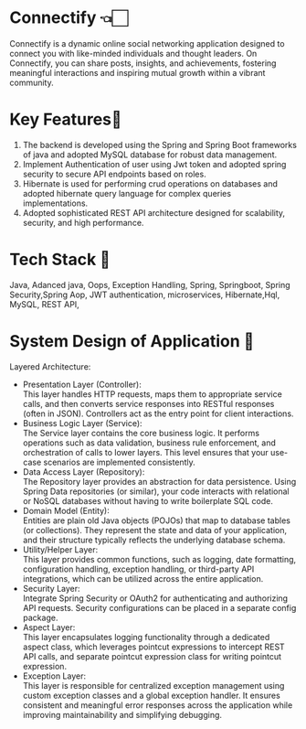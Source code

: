 # Connectify 👈🏻

Connectify is a dynamic online social networking application designed to connect you with like-minded individuals and thought leaders. On Connectify, you can share posts, insights, and achievements, fostering meaningful interactions and inspiring mutual growth within a vibrant community.


# Key Features🚀
1. The backend is developed using the Spring and Spring Boot frameworks of java and adopted MySQL database for robust data management.
2. Implement Authentication of user using Jwt token and adopted spring security to secure API endpoints based on roles.
3. Hibernate is used for performing crud operations on databases and adopted hibernate query language for complex queries
implementations.
4. Adopted sophisticated REST API architecture designed for scalability, security, and high performance.

# Tech Stack 🧰 
 Java, Adanced java, Oops, Exception Handling, Spring, Springboot, Spring Security,Spring Aop, JWT authentication, microservices, Hibernate,Hql, MySQL, REST API, 

  # System Design of Application 📌
 Layered Architecture: </br>
 <ul> <li> Presentation Layer (Controller):</li> 
This layer handles HTTP requests, maps them to appropriate service calls, and then converts service responses into RESTful responses (often in JSON). Controllers act as the entry point for client interactions.
<li>Business Logic Layer (Service): </li>
The Service layer contains the core business logic. It performs operations such as data validation, business rule enforcement, and orchestration of calls to lower layers. This level ensures that your use-case scenarios are implemented consistently.
   <li> Data Access Layer (Repository): </li>
The Repository layer provides an abstraction for data persistence. Using Spring Data repositories (or similar), your code interacts with relational or NoSQL databases without having to write boilerplate SQL code.
   <li>Domain Model (Entity):</li>
Entities are plain old Java objects (POJOs) that map to database tables (or collections). They represent the state and data of your application, and their structure typically reflects the underlying database schema.
  <li>Utility/Helper Layer: </li> 
This layer provides common functions, such as logging, date formatting, configuration handling, exception handling, or third-party API integrations, which can be utilized across the entire application.
  <li> Security Layer: </li>
Integrate Spring Security or OAuth2 for authenticating and authorizing API requests. Security configurations can be placed in a separate config package.
  <li>Aspect Layer:</li> This layer encapsulates logging functionality through a dedicated aspect class, which leverages pointcut expressions to intercept REST API calls, and separate pointcut expression class for writing pointcut expression.
   <li>Exception Layer:</li> This layer is responsible for centralized exception management using custom exception classes and a global exception handler. It ensures consistent and meaningful error responses across the application while improving maintainability and simplifying debugging.
</ul>

